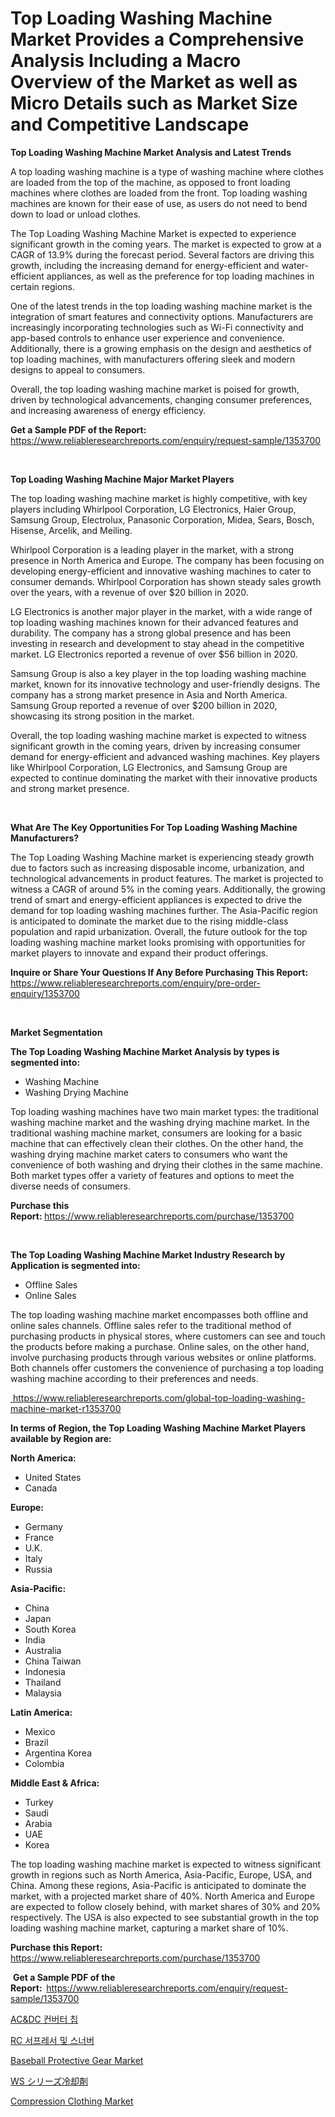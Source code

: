 <p><h1>Top Loading Washing Machine Market Provides a Comprehensive Analysis Including a Macro Overview of the Market as well as Micro Details such as Market Size and Competitive Landscape</h1></p><p><strong>Top Loading Washing Machine Market Analysis and Latest Trends</strong></p>
<p><p>A top loading washing machine is a type of washing machine where clothes are loaded from the top of the machine, as opposed to front loading machines where clothes are loaded from the front. Top loading washing machines are known for their ease of use, as users do not need to bend down to load or unload clothes.</p><p>The Top Loading Washing Machine Market is expected to experience significant growth in the coming years. The market is expected to grow at a CAGR of 13.9% during the forecast period. Several factors are driving this growth, including the increasing demand for energy-efficient and water-efficient appliances, as well as the preference for top loading machines in certain regions.</p><p>One of the latest trends in the top loading washing machine market is the integration of smart features and connectivity options. Manufacturers are increasingly incorporating technologies such as Wi-Fi connectivity and app-based controls to enhance user experience and convenience. Additionally, there is a growing emphasis on the design and aesthetics of top loading machines, with manufacturers offering sleek and modern designs to appeal to consumers.</p><p>Overall, the top loading washing machine market is poised for growth, driven by technological advancements, changing consumer preferences, and increasing awareness of energy efficiency.</p></p>
<p><strong>Get a Sample PDF of the Report:&nbsp;</strong> <a href="https://www.reliableresearchreports.com/enquiry/request-sample/1353700">https://www.reliableresearchreports.com/enquiry/request-sample/1353700</a></p>
<p>&nbsp;</p>
<p><strong>Top Loading Washing Machine Major Market Players</strong></p>
<p><p>The top loading washing machine market is highly competitive, with key players including Whirlpool Corporation, LG Electronics, Haier Group, Samsung Group, Electrolux, Panasonic Corporation, Midea, Sears, Bosch, Hisense, Arcelik, and Meiling. </p><p>Whirlpool Corporation is a leading player in the market, with a strong presence in North America and Europe. The company has been focusing on developing energy-efficient and innovative washing machines to cater to consumer demands. Whirlpool Corporation has shown steady sales growth over the years, with a revenue of over $20 billion in 2020.</p><p>LG Electronics is another major player in the market, with a wide range of top loading washing machines known for their advanced features and durability. The company has a strong global presence and has been investing in research and development to stay ahead in the competitive market. LG Electronics reported a revenue of over $56 billion in 2020.</p><p>Samsung Group is also a key player in the top loading washing machine market, known for its innovative technology and user-friendly designs. The company has a strong market presence in Asia and North America. Samsung Group reported a revenue of over $200 billion in 2020, showcasing its strong position in the market.</p><p>Overall, the top loading washing machine market is expected to witness significant growth in the coming years, driven by increasing consumer demand for energy-efficient and advanced washing machines. Key players like Whirlpool Corporation, LG Electronics, and Samsung Group are expected to continue dominating the market with their innovative products and strong market presence.</p></p>
<p>&nbsp;</p>
<p><strong>What Are The Key Opportunities For Top Loading Washing Machine Manufacturers?</strong></p>
<p><p>The Top Loading Washing Machine market is experiencing steady growth due to factors such as increasing disposable income, urbanization, and technological advancements in product features. The market is projected to witness a CAGR of around 5% in the coming years. Additionally, the growing trend of smart and energy-efficient appliances is expected to drive the demand for top loading washing machines further. The Asia-Pacific region is anticipated to dominate the market due to the rising middle-class population and rapid urbanization. Overall, the future outlook for the top loading washing machine market looks promising with opportunities for market players to innovate and expand their product offerings.</p></p>
<p><strong>Inquire or Share Your Questions If Any Before Purchasing This Report:</strong> <a href="https://www.reliableresearchreports.com/enquiry/pre-order-enquiry/1353700">https://www.reliableresearchreports.com/enquiry/pre-order-enquiry/1353700</a></p>
<p>&nbsp;</p>
<p><strong>Market Segmentation</strong></p>
<p><strong>The Top Loading Washing Machine Market Analysis by types is segmented into:</strong></p>
<p><ul><li>Washing Machine</li><li>Washing Drying Machine</li></ul></p>
<p><p>Top loading washing machines have two main market types: the traditional washing machine market and the washing drying machine market. In the traditional washing machine market, consumers are looking for a basic machine that can effectively clean their clothes. On the other hand, the washing drying machine market caters to consumers who want the convenience of both washing and drying their clothes in the same machine. Both market types offer a variety of features and options to meet the diverse needs of consumers.</p></p>
<p><strong>Purchase this Report:&nbsp;</strong><a href="https://www.reliableresearchreports.com/purchase/1353700">https://www.reliableresearchreports.com/purchase/1353700</a></p>
<p>&nbsp;</p>
<p><strong>The Top Loading Washing Machine Market Industry Research by Application is segmented into:</strong></p>
<p><ul><li>Offline Sales</li><li>Online Sales</li></ul></p>
<p><p>The top loading washing machine market encompasses both offline and online sales channels. Offline sales refer to the traditional method of purchasing products in physical stores, where customers can see and touch the products before making a purchase. Online sales, on the other hand, involve purchasing products through various websites or online platforms. Both channels offer customers the convenience of purchasing a top loading washing machine according to their preferences and needs.</p></p>
<p><a href="https://www.reliableresearchreports.com/global-top-loading-washing-machine-market-r1353700">&nbsp;https://www.reliableresearchreports.com/global-top-loading-washing-machine-market-r1353700</a></p>
<p><strong>In terms of Region, the Top Loading Washing Machine Market Players available by Region are:</strong></p>
<p>
    <p> <strong> North America: </strong>
        <ul>
            <li>United States</li>
            <li>Canada</li>
        </ul>
        </p> 
    <p> <strong> Europe: </strong>
        <ul>
            <li>Germany</li>
            <li>France</li>
            <li>U.K.</li>
            <li>Italy</li>
            <li>Russia</li>
        </ul>
        </p> 
    <p> <strong> Asia-Pacific: </strong>
        <ul>
            <li>China</li>
            <li>Japan</li>
            <li>South Korea</li>
            <li>India</li>
            <li>Australia</li>
            <li>China Taiwan</li>
            <li>Indonesia</li>
            <li>Thailand</li>
            <li>Malaysia</li>
        </ul>
        </p> 
    <p> <strong> Latin America: </strong>
        <ul>
            <li>Mexico</li>
            <li>Brazil</li>
            <li>Argentina Korea</li>
            <li>Colombia</li>
        </ul>
        </p> 
    <p> <strong> Middle East & Africa: </strong>
        <ul>
            <li>Turkey</li>
            <li>Saudi</li>
            <li>Arabia</li>
            <li>UAE</li>
            <li>Korea</li>
        </ul>
    </p>
    </p>
<p><p>The top loading washing machine market is expected to witness significant growth in regions such as North America, Asia-Pacific, Europe, USA, and China. Among these regions, Asia-Pacific is anticipated to dominate the market, with a projected market share of 40%. North America and Europe are expected to follow closely behind, with market shares of 30% and 20% respectively. The USA is also expected to see substantial growth in the top loading washing machine market, capturing a market share of 10%.</p></p>
<p><strong>Purchase this Report: </strong><a href="https://www.reliableresearchreports.com/purchase/1353700">https://www.reliableresearchreports.com/purchase/1353700</a></p>
<p>&nbsp;<strong>Get a Sample PDF of the Report:&nbsp;&nbsp;</strong><a href="https://www.reliableresearchreports.com/enquiry/request-sample/1353700">https://www.reliableresearchreports.com/enquiry/request-sample/1353700</a></p>
<p><strong></strong></p>
<p><p><a href="https://github.com/tukangkrupk/Market-Research-Report-List-1/blob/main/3565480151794.md">AC&DC 컨버터 칩</a></p><p><a href="https://github.com/mduzzalmduzzal601/Market-Research-Report-List-1/blob/main/1866039151793.md">RC 서프레서 및 스너버</a></p><p><a href="https://github.com/globismark/Market-Research-Report-List-4/blob/main/baseball-protective-gear-market.md">Baseball Protective Gear Market</a></p><p><a href="https://github.com/EstaSprer20231/Market-Research-Report-List-2/blob/main/2946886144058.md">WS シリーズ冷却剤</a></p><p><a href="https://github.com/bobicer/Market-Research-Report-List-4/blob/main/compression-clothing-market.md">Compression Clothing Market</a></p></p>